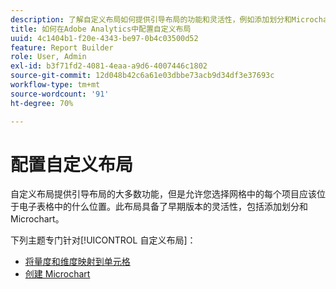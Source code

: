 ```yaml
---
description: 了解自定义布局如何提供引导布局的功能和灵活性，例如添加划分和Microchart。
title: 如何在Adobe Analytics中配置自定义布局
uuid: 4c1404b1-f20e-4343-be97-0b4c03500d52
feature: Report Builder
role: User, Admin
exl-id: b3f71fd2-4081-4eaa-a9d6-4007446c1802
source-git-commit: 12d048b42c6a61e03dbbe73acb9d34df3e37693c
workflow-type: tm+mt
source-wordcount: '91'
ht-degree: 70%

---
```


# 配置自定义布局

自定义布局提供引导布局的大多数功能，但是允许您选择网格中的每个项目应该位于电子表格中的什么位置。此布局具备了早期版本的灵活性，包括添加划分和 Microchart。

下列主题专门针对[!UICONTROL 自定义布局]：

* [将量度和维度映射到单元格](/help/analyze/legacy-report-builder/layout/map-metrics-and-dimensions-to-cells.md)
* [创建 Microchart](/help/analyze/legacy-report-builder/layout/t-create-a-microchart.md)
